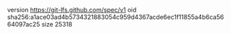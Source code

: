 version https://git-lfs.github.com/spec/v1
oid sha256:a1ace03ad4b5734321883054c959d4367acde6ec1f11855a4b6ca5664097ac25
size 25318
